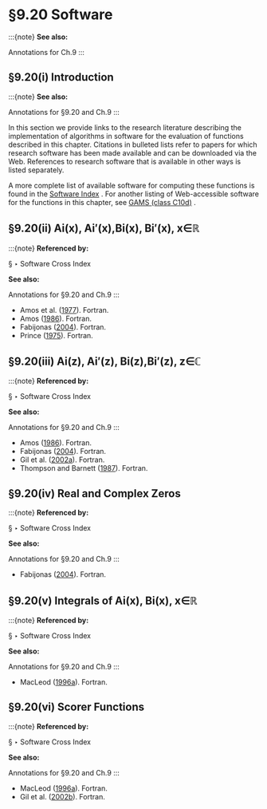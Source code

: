 # §9.20 Software

:::{note}
**See also:**

Annotations for Ch.9
:::


## §9.20(i) Introduction

:::{note}
**See also:**

Annotations for §9.20 and Ch.9
:::

In this section we provide links to the research literature describing the implementation of algorithms in software for the evaluation of functions described in this chapter. Citations in bulleted lists refer to papers for which research software has been made available and can be downloaded via the Web. References to research software that is available in other ways is listed separately.

A more complete list of available software for computing these functions is found in the [Software Index](./software/index.md) . For another listing of Web-accessible software for the functions in this chapter, see [GAMS (class C10d)](https://gams.nist.gov/serve.cgi/Class/C10d/) .


## §9.20(ii) Ai⁡(x), Ai′⁡(x),Bi⁡(x), Bi′⁡(x), x∈ℝ

:::{note}
**Referenced by:**

§ ‣ Software Cross Index

**See also:**

Annotations for §9.20 and Ch.9
:::

* Amos et al. ([1977](./bib/index.html#bib81 "Algorithm 511: CDC 6600 subroutines IBESS and JBESS for Bessel functions ⁢ I ν ( x ) and ⁢ J ν ( x ) , ≥ x 0 , ≥ ν 0")). Fortran.
* Amos ([1986](./bib/index.html#bib78 "Algorithm 644: A portable package for Bessel functions of a complex argument and nonnegative order")). Fortran.
* Fabijonas ([2004](./bib/F.html#bib769 "Algorithm 838: Airy functions")). Fortran.
* Prince ([1975](./bib/P.html#bib1900 "Algorithm 498: Airy functions using Chebyshev series approximations")). Fortran.


## §9.20(iii) Ai⁡(z), Ai′⁡(z), Bi⁡(z),Bi′⁡(z), z∈ℂ

:::{note}
**Referenced by:**

§ ‣ Software Cross Index

**See also:**

Annotations for §9.20 and Ch.9
:::

* Amos ([1986](./bib/index.html#bib78 "Algorithm 644: A portable package for Bessel functions of a complex argument and nonnegative order")). Fortran.
* Fabijonas ([2004](./bib/F.html#bib769 "Algorithm 838: Airy functions")). Fortran.
* Gil et al. ([2002a](./bib/G.html#bib922 "Algorithm 819: AIZ, BIZ: two Fortran 77 routines for the computation of complex Airy functions")). Fortran.
* Thompson and Barnett ([1987](./bib/T.html#bib2245 "Modified Bessel functions ⁢ I ν ( z ) and ⁢ K ν ( z ) of real order and complex argument, to selected accuracy")). Fortran.


## §9.20(iv) Real and Complex Zeros

:::{note}
**Referenced by:**

§ ‣ Software Cross Index

**See also:**

Annotations for §9.20 and Ch.9
:::

* Fabijonas ([2004](./bib/F.html#bib769 "Algorithm 838: Airy functions")). Fortran.


## §9.20(v) Integrals of Ai⁡(x), Bi⁡(x), x∈ℝ

:::{note}
**Referenced by:**

§ ‣ Software Cross Index

**See also:**

Annotations for §9.20 and Ch.9
:::

* MacLeod ([1996a](./bib/M.html#bib1524 "Algorithm 757: MISCFUN, a software package to compute uncommon special functions")). Fortran.


## §9.20(vi) Scorer Functions

:::{note}
**Referenced by:**

§ ‣ Software Cross Index

**See also:**

Annotations for §9.20 and Ch.9
:::

* MacLeod ([1996a](./bib/M.html#bib1524 "Algorithm 757: MISCFUN, a software package to compute uncommon special functions")). Fortran.
* Gil et al. ([2002b](./bib/G.html#bib923 "Algorithm 822: GIZ, HIZ: two Fortran 77 routines for the computation of complex Scorer functions")). Fortran.
